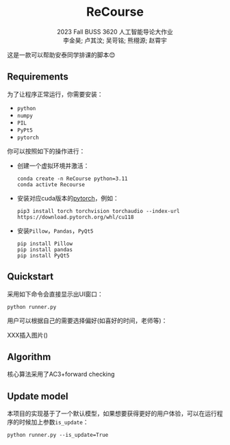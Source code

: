<h1 align="center">
ReCourse
</h1>
<p align="center">
  2023 Fall BUSS 3620 人工智能导论大作业
  <br />
  李金昊; 卢其汶; 吴苛铭; 熊栩源; 赵霄宇
  <br />
</p>

这是一款可以帮助安泰同学排课的脚本😊

## Requirements

为了让程序正常运行，你需要安装：

* `python`
* `numpy`
* `PIL`
* `PyPt5`
* `pytorch`

你可以按照如下的操作进行：

* 创建一个虚拟环境并激活：

  ```
  conda create -n ReCourse python=3.11
  conda activte Recourse
  ```

* 安装对应cuda版本的[pytorch](https://pytorch.org/)，例如：

  ```
  pip3 install torch torchvision torchaudio --index-url https://download.pytorch.org/whl/cu118
  ```

* 安装`Pillow`，`Pandas`，`PyQt5`

  ```
  pip install Pillow
  pip install pandas
  pip install PyQt5
  ```

## Quickstart

采用如下命令会直接显示出UI窗口：

```
python runner.py
```

用户可以根据自己的需要选择偏好(如喜好的时间，老师等)：

XXX插入图片()

## Algorithm

核心算法采用了AC3+forward checking

## Update model

本项目的实现基于了一个默认模型，如果想要获得更好的用户体验，可以在运行程序的时候加上参数`is_update`：

```
python runner.py --is_update=True
```

